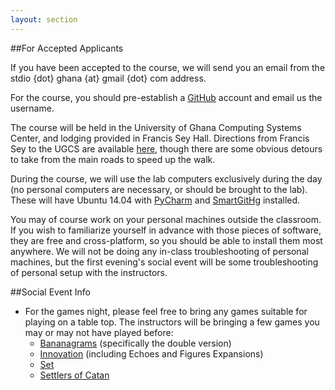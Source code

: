 ```yaml
---
layout: section
---
```

##For Accepted Applicants

If you have been accepted to the course, we will send you an email from the
stdio {dot} ghana {at} gmail {dot} com address.

For the course, you should pre-establish a [GitHub](http://github.com) account
and email us the username.

The course will be held in the University of Ghana Computing Systems Center, and
lodging provided in Francis Sey Hall.  Directions from Francis Sey to the UGCS
are available [here](https://goo.gl/maps/YVqLg), though there are some obvious
detours to take from the main roads to speed up the walk.

During the course, we will use the lab computers exclusively during the day (no
personal computers are necessary, or should be brought to the lab).  These will
have Ubuntu 14.04 with [PyCharm](http://www.jetbrains.com/pycharm/) and
[SmartGitHg](http://www.syntevo.com/smartgithg/) installed.

You may of course work on your personal machines outside the classroom.  If you
wish to familiarize yourself in advance with those pieces of software, they are
free and cross-platform, so you should be able to install them most anywhere.
We will not be doing any in-class troubleshooting of personal machines, but the
first evening's social event will be some troubleshooting of personal setup with
the instructors.

##Social Event Info

- For the games night, please feel free to bring any games suitable for playing on
a table top.  The instructors will be bringing a few games you may or may not
have played before:
     - [Bananagrams](http://bananagram.net/) (specifically the double version)
     - [Innovation](http://www.asmadigames.com/detail_innovation.php) (including Echoes and Figures Expansions)
     - [Set](http://www.setgame.com/sites/default/files/instructions/SET%20INSTRUCTIONS%20-%20ENGLISH%208.23.11.pdf)
     - [Settlers of Catan](http://www.catan.com/)
